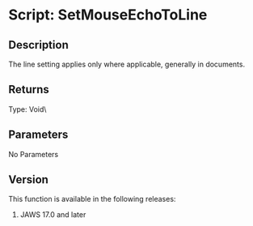 # Script: SetMouseEchoToLine

## Description

The line setting applies only where applicable, generally in documents.

## Returns

Type: Void\

## Parameters

No Parameters

## Version

This function is available in the following releases:

1.  JAWS 17.0 and later
